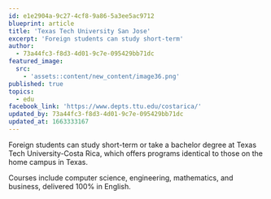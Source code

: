 ```yaml
---
id: e1e2904a-9c27-4cf8-9a86-5a3ee5ac9712
blueprint: article
title: 'Texas Tech University San Jose'
excerpt: 'Foreign students can study short-term'
author:
  - 73a44fc3-f8d3-4d01-9c7e-095429bb71dc
featured_image:
  src:
    - 'assets::content/new_content/image36.png'
published: true
topics:
  - edu
facebook_link: 'https://www.depts.ttu.edu/costarica/'
updated_by: 73a44fc3-f8d3-4d01-9c7e-095429bb71dc
updated_at: 1663333167
---
```

Foreign students can study short-term or take a bachelor degree at Texas Tech University-Costa Rica, which offers programs identical to those on the home campus in Texas.

Courses include computer science, engineering, mathematics, and business, delivered 100% in English.